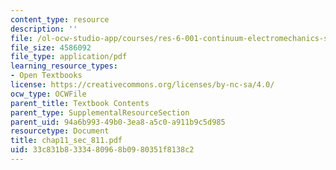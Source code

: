 ```yaml
---
content_type: resource
description: ''
file: /ol-ocw-studio-app/courses/res-6-001-continuum-electromechanics-spring-2009/33c831b8333480968b0980351f8138c2_chap11_sec_811.pdf
file_size: 4586092
file_type: application/pdf
learning_resource_types:
- Open Textbooks
license: https://creativecommons.org/licenses/by-nc-sa/4.0/
ocw_type: OCWFile
parent_title: Textbook Contents
parent_type: SupplementalResourceSection
parent_uid: 94a6b993-49b0-3ea8-a5c0-a911b9c5d985
resourcetype: Document
title: chap11_sec_811.pdf
uid: 33c831b8-3334-8096-8b09-80351f8138c2
---
```

